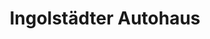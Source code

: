 ---
title: "Ingolstädter Autohaus"
url: /ingolstadt/ingolstaedter-autohaus-messerschmittstrasse/
shop: Autohaus
---